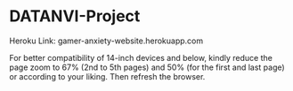 # DATANVI-Project

Heroku Link: gamer-anxiety-website.herokuapp.com

For better compatibility of 14-inch devices and below, kindly reduce the page zoom to 67% (2nd to 5th pages) and 50% (for the first and last page) or according to your liking. Then refresh the browser.
